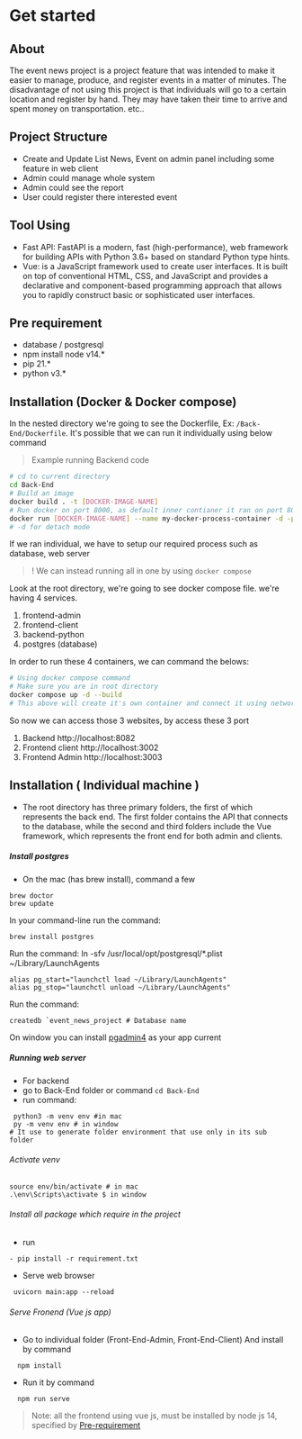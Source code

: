 # Get started

## About

The event news project is a project feature that was intended to make it easier to manage, produce, and register events in a matter of minutes.
The disadvantage of not using this project is that individuals will go to a certain location and register by hand. They may have taken their time to arrive and spent money on transportation. etc.. 
## Project Structure
- Create and Update List News, Event on admin panel including some feature in web client 
- Admin could manage whole system
- Admin could see the report
- User could register there interested event

## Tool Using 
* Fast API: FastAPI is a modern, fast (high-performance), web framework for building APIs with Python 3.6+ based on standard Python type hints.
* Vue: is a JavaScript framework used to create user interfaces. It is built on top of conventional HTML, CSS, and JavaScript and provides a declarative and component-based programming approach that allows you to rapidly construct basic or sophisticated user interfaces.

## Pre requirement

- database / postgresql
- npm install node v14.*
- pip 21.*
- python v3.*

## Installation (Docker & Docker compose)
In the nested directory we're going to see the Dockerfile, Ex: `/Back-End/Dockerfile`. It's possible that we can run it individually using below command
> Example running Backend code
```bash
# cd to current directory
cd Back-End
# Build an image
docker build . -t [DOCKER-IMAGE-NAME]
# Run docker on port 8000, as default inner contianer it ran on port 8000, but we can expose outside using port 8001
docker run [DOCKER-IMAGE-NAME] --name my-docker-process-container -d -p 8001:8000
# -d for detach mode
```
If we ran individual, we have to setup our required process such as database, web server

> ! We can instead running all in one by using `docker compose`

Look at the root directory, we're going to see docker compose file. we're having 4 services.
1. frontend-admin
2. frontend-client
3. backend-python
4. postgres (database)
   
In order to run these 4 containers, we can command the belows:
```bash
# Using docker compose command
# Make sure you are in root directory
docker compose up -d --build
# This above will create it's own container and connect it using network we specify
```

So now we can access those 3 websites, by access these 3 port
1. Backend http://localhost:8082
2. Frontend client http://localhost:3002
3. Frontend Admin http://localhost:3003

## Installation ( Individual machine )
   * The root directory has three primary folders, the first of which represents the back end. The first folder contains the API that connects to the database, while the second and third folders include the Vue framework, which represents the front end for both admin and clients.
##### Install postgres
- On the mac (has brew install), command a few
 ```
brew doctor
brew update
 ```
In your command-line run the command: 
 ```
brew install postgres
```
Run the command: ln -sfv /usr/local/opt/postgresql/*.plist ~/Library/LaunchAgents
```
alias pg_start="launchctl load ~/Library/LaunchAgents"
alias pg_stop="launchctl unload ~/Library/LaunchAgents"
```
Run the command: 
```
createdb `event_news_project # Database name
```
On window you can install [pgadmin4](https://www.pgadmin.org/download/) as your app current
##### Running web server
- For backend
- go to Back-End folder or command `cd Back-End`
- run command: 
```
 python3 -m venv env #in mac
 py -m venv env # in window
# It use to generate folder environment that use only in its sub folder
```
###### Activate venv
```
source env/bin/activate # in mac
.\env\Scripts\activate $ in window
```
###### Install all package which require in the project
- run
```
- pip install -r requirement.txt
```
- Serve web browser
```
 uvicorn main:app --reload
```
###### Serve Fronend (Vue js app)
- Go to individual folder (Front-End-Admin, Front-End-Client) And install by command
```
  npm install
```
- Run it by command
```
  npm run serve
```
> Note: all the frontend using vue js, must be installed by node js 14, specified by [Pre-requirement](#pre-requirement)
